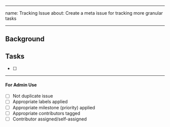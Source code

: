 ___
name: Tracking Issue
about: Create a meta issue for tracking more granular tasks
___

## Background

<!-- Short description of the motivation and relevant background for this effort -->

## Tasks

<!-- Add tasks/issues that contribute to this effort here -->

- [ ] 

____

#### For Admin Use

- [ ] Not duplicate issue
- [ ] Appropriate labels applied
- [ ] Appropriate milestone (priority) applied
- [ ] Appropriate contributors tagged
- [ ] Contributor assigned/self-assigned
